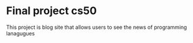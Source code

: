 # Final project cs50 

This project is blog site that allows users to see the news of programming lanagugues 


